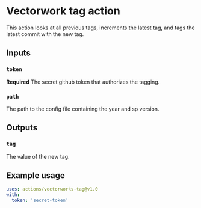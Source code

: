 # Vectorwork tag action

This action looks at all previous tags, increments the latest tag, and tags the latest commit with the new tag.

## Inputs

### `token`

**Required** The secret github token that authorizes the tagging.

### `path`

The path to the config file containing the year and sp version.

## Outputs

### `tag`

The value of the new tag.

## Example usage

```yaml
uses: actions/vectorworks-tag@v1.0
with:
  token: 'secret-token'
```